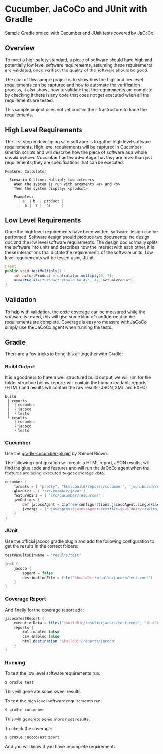 # Cucumber, JaCoCo and JUnit with Gradle
Sample Gradle project with Cucumber and JUnit tests covered by JaCoCo.

## Overview
To meet a high safety standard, a piece of software should have high and potentially low level software requirements, assuming these requirements are validated, once verified, the quality of the software should be good.

The goal of this sample project is to show how the high and low level requirements can be captured and how to automate the verification process, it also shows how to validate that the requirements are complete by checking if there is any code that does not get executed when all the requirements are tested.

This sample project does not yet contain the infrastructure to trace the requirements.

## High Level Requirements
The first step in developing safe software is to gather high level software requirements.
High level requirements will be captured in Cucumber Gherkin scripts and will describe how the piece of software as a whole should behave.
Cucumber has the advantage that they are more than just requirements; they are specifications that can be executed.

``` gherkin
Feature: Calculator

  Scenario Outline: Multiply two integers
    When the system is run with arguments <a> and <b>
    Then the system displays <product>

    Examples:
      | a  | b  | product |
      |  6 |  7 |  42     |
```

## Low Level Requirements
Once the high level requirements have been written, software design can be performed.
Software design should produce two documents: the design doc and the low level software requirements.
The design doc normally splits the software into units and describes how the interact with each other, it is these interactions that dictate the requirements of the software units.
Low level requirements will be tested using JUnit.

``` java
@Test
public void testMultiply() {
    int actualProduct = calculator.multiply(6, 7);
    assertEquals("Product should be 42", 42, actualProduct);
}
```

## Validation
To help with validation, the code coverage can be measured while the software is tested, this will give some kind of confidence that the requirements are complete.
Coverage is easy to measure with JaCoCo, simply use the JaCoCo agent when running the tests.

## Gradle
There are a few tricks to bring this all together with Gradle:

### Build Output
It is a goodness to have a well structured build output; we will aim for the folder structure below. reports will contain the human readable reports (HTML) and results will contain the raw results (JSON, XML and EXEC).

```
build
 ├ reports
 |  ├ cucumber
 |  ├ jacoco
 |  └ tests
 └ results
    ├ cucumber
    ├ jacoco
    └ tests
```

### Cucumber
Use the [gradle-cucumber-plugin](https://github.com/samueltbrown/gradle-cucumber-plugin) by Samuel Brown.

The following configuration will create a HTML report, JSON results, will find the glue code and features and will run the JaCoCo agent when the features are being executed to get coverage data:
``` gradle
cucumber {
    formats = [ "pretty", "html:build/reports/cucumber", "json:build/results/cucumber/cucumber.json" ]
    glueDirs = [ "src/cucmber/java" ]
    featureDirs = [ "src/cucumber/resources" ]
    jvmOptions {
        def jacocoAgent = zipTree(configurations.jacocoAgent.singleFile).filter { it.name == "jacocoagent.jar" }.singleFile
        jvmArgs = ["-javaagent:$jacocoAgent=destfile=$buildDir/results/jacoco/cucumber.exec,append=false"]
    }
}
```

### JUnit
Use the official jacoco gradle plugin and add the following configuration to get the results in the correct folders:

``` gradle
testResultsDirName = "results/test"

test {
    jacoco {
        append = false
        destinationFile = file("$buildDir/results/jacoco/test.exec")
    }
}
```

### Coverage Report
And finally for the coverage report add:

``` gradle
jacocoTestReport {
    executionData = files("$buildDir/results/jacoco/test.exec", "$buildDir/results/jacoco/cucumber.exec")
    reports {
        xml.enabled false
        csv.enabled false
        html.destination "$buildDir/reports/jacoco"
    }
}
```

### Running
To test the low level software requirements run:

``` bash
$ gradle test
```

This will generate some sweet results:

To test the high level software requirements run:

``` bash
$ gradle cucumnber
```

This will generate some more neat results:

To check the coverage:

``` bash
$ gradle jacocoTestReport
```

And you will know if you have incomplete requirements:
